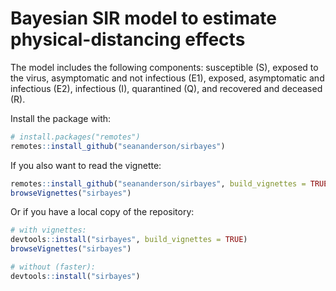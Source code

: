 # Bayesian SIR model to estimate physical-distancing effects

The model includes the following components: susceptible (S), exposed to the virus, asymptomatic and not infectious (E1), exposed, asymptomatic and infectious (E2), infectious (I), quarantined (Q), and recovered and deceased (R).

Install the package with:

```r
# install.packages("remotes")
remotes::install_github("seananderson/sirbayes")
```

If you also want to read the vignette:

```r
remotes::install_github("seananderson/sirbayes", build_vignettes = TRUE)
browseVignettes("sirbayes")
```

Or if you have a local copy of the repository:

```r
# with vignettes:
devtools::install("sirbayes", build_vignettes = TRUE)
browseVignettes("sirbayes")

# without (faster):
devtools::install("sirbayes")
```
